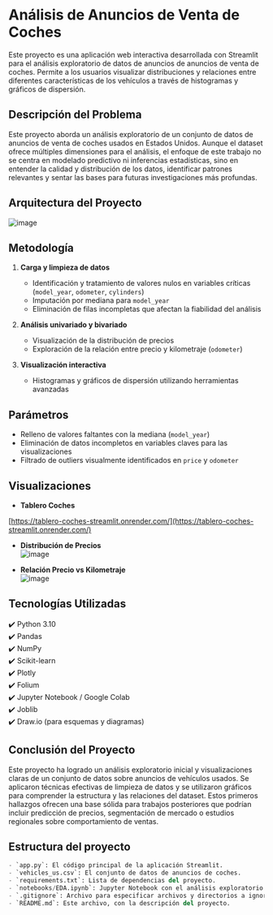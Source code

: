 # Análisis de Anuncios de Venta de Coches

Este proyecto es una aplicación web interactiva desarrollada con Streamlit para el análisis exploratorio de datos de anuncios de anuncios de venta de coches. Permite a los usuarios visualizar distribuciones y relaciones entre diferentes características de los vehículos a través de histogramas y gráficos de dispersión.

## Descripción del Problema

Este proyecto aborda un análisis exploratorio de un conjunto de datos de anuncios de venta de coches usados en Estados Unidos. Aunque el dataset ofrece múltiples dimensiones para el análisis, el enfoque de este trabajo no se centra en modelado predictivo ni inferencias estadísticas, sino en entender la calidad y distribución de los datos, identificar patrones relevantes y sentar las bases para futuras investigaciones más profundas.

## Arquitectura del Proyecto
![image](https://github.com/user-attachments/assets/4bfd4bac-0e45-4998-b8c3-83512f07da45)

## Metodología

1. **Carga y limpieza de datos**  
   - Identificación y tratamiento de valores nulos en variables críticas (`model_year`, `odometer`, `cylinders`)
   - Imputación por mediana para `model_year`
   - Eliminación de filas incompletas que afectan la fiabilidad del análisis

2. **Análisis univariado y bivariado**  
   - Visualización de la distribución de precios
   - Exploración de la relación entre precio y kilometraje (`odometer`)

3. **Visualización interactiva**  
   - Histogramas y gráficos de dispersión utilizando herramientas avanzadas

## Parámetros

- Relleno de valores faltantes con la mediana (`model_year`)
- Eliminación de datos incompletos en variables claves para las visualizaciones
- Filtrado de outliers visualmente identificados en `price` y `odometer`

## Visualizaciones

- **Tablero Coches**

[https://tablero-coches-streamlit.onrender.com/](https://tablero-coches-streamlit.onrender.com/)

- **Distribución de Precios**  
![image](https://github.com/user-attachments/assets/17de7644-d5f9-4936-a920-c2a976f4e99b)

- **Relación Precio vs Kilometraje**  
![image](https://github.com/user-attachments/assets/8be38f7b-b54f-4b48-8f28-4b004dd94a02)

## Tecnologías Utilizadas

✔️ Python 3.10  
✔️ Pandas  
✔️ NumPy  
✔️ Scikit-learn  
✔️ Plotly  
✔️ Folium  
✔️ Jupyter Notebook / Google Colab  
✔️ Joblib  
✔️ Draw.io (para esquemas y diagramas)

## Conclusión del Proyecto

Este proyecto ha logrado un análisis exploratorio inicial y visualizaciones claras de un conjunto de datos sobre anuncios de vehículos usados. Se aplicaron técnicas efectivas de limpieza de datos y se utilizaron gráficos para comprender la estructura y las relaciones del dataset. Estos primeros hallazgos ofrecen una base sólida para trabajos posteriores que podrían incluir predicción de precios, segmentación de mercado o estudios regionales sobre comportamiento de ventas.

## Estructura del proyecto

```python
- `app.py`: El código principal de la aplicación Streamlit.
- `vehicles_us.csv`: El conjunto de datos de anuncios de coches.
- `requirements.txt`: Lista de dependencias del proyecto.
- `notebooks/EDA.ipynb`: Jupyter Notebook con el análisis exploratorio de datos.
- `.gitignore`: Archivo para especificar archivos y directorios a ignorar por Git.
- `README.md`: Este archivo, con la descripción del proyecto.
